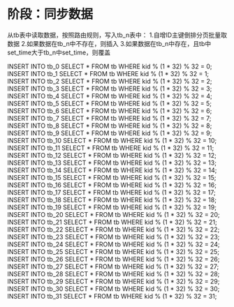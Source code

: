 阶段：同步数据
====
从tb表中读取数据，按照路由规则，写入tb_n表中：
1.自增ID主键倒排分页批量取数据
2.如果数据在tb_n中不存在，则插入
3.如果数据在tb_n中存在，且tb中set_time大于tb_n中set_time，则覆盖

INSERT INTO tb_0 SELECT * FROM tb WHERE kid % (1 * 32) % 32 = 0;
INSERT INTO tb_1 SELECT * FROM tb WHERE kid % (1 * 32) % 32 = 1;
INSERT INTO tb_2 SELECT * FROM tb WHERE kid % (1 * 32) % 32 = 2;
INSERT INTO tb_3 SELECT * FROM tb WHERE kid % (1 * 32) % 32 = 3;
INSERT INTO tb_4 SELECT * FROM tb WHERE kid % (1 * 32) % 32 = 4;
INSERT INTO tb_5 SELECT * FROM tb WHERE kid % (1 * 32) % 32 = 5;
INSERT INTO tb_6 SELECT * FROM tb WHERE kid % (1 * 32) % 32 = 6;
INSERT INTO tb_7 SELECT * FROM tb WHERE kid % (1 * 32) % 32 = 7;
INSERT INTO tb_8 SELECT * FROM tb WHERE kid % (1 * 32) % 32 = 8;
INSERT INTO tb_9 SELECT * FROM tb WHERE kid % (1 * 32) % 32 = 9;
INSERT INTO tb_10 SELECT * FROM tb WHERE kid % (1 * 32) % 32 = 10;
INSERT INTO tb_11 SELECT * FROM tb WHERE kid % (1 * 32) % 32 = 11;
INSERT INTO tb_12 SELECT * FROM tb WHERE kid % (1 * 32) % 32 = 12;
INSERT INTO tb_13 SELECT * FROM tb WHERE kid % (1 * 32) % 32 = 13;
INSERT INTO tb_14 SELECT * FROM tb WHERE kid % (1 * 32) % 32 = 14;
INSERT INTO tb_15 SELECT * FROM tb WHERE kid % (1 * 32) % 32 = 15;
INSERT INTO tb_16 SELECT * FROM tb WHERE kid % (1 * 32) % 32 = 16;
INSERT INTO tb_17 SELECT * FROM tb WHERE kid % (1 * 32) % 32 = 17;
INSERT INTO tb_18 SELECT * FROM tb WHERE kid % (1 * 32) % 32 = 18;
INSERT INTO tb_19 SELECT * FROM tb WHERE kid % (1 * 32) % 32 = 19;
INSERT INTO tb_20 SELECT * FROM tb WHERE kid % (1 * 32) % 32 = 20;
INSERT INTO tb_21 SELECT * FROM tb WHERE kid % (1 * 32) % 32 = 21;
INSERT INTO tb_22 SELECT * FROM tb WHERE kid % (1 * 32) % 32 = 22;
INSERT INTO tb_23 SELECT * FROM tb WHERE kid % (1 * 32) % 32 = 23;
INSERT INTO tb_24 SELECT * FROM tb WHERE kid % (1 * 32) % 32 = 24;
INSERT INTO tb_25 SELECT * FROM tb WHERE kid % (1 * 32) % 32 = 25;
INSERT INTO tb_26 SELECT * FROM tb WHERE kid % (1 * 32) % 32 = 26;
INSERT INTO tb_27 SELECT * FROM tb WHERE kid % (1 * 32) % 32 = 27;
INSERT INTO tb_28 SELECT * FROM tb WHERE kid % (1 * 32) % 32 = 28;
INSERT INTO tb_29 SELECT * FROM tb WHERE kid % (1 * 32) % 32 = 29;
INSERT INTO tb_30 SELECT * FROM tb WHERE kid % (1 * 32) % 32 = 30;
INSERT INTO tb_31 SELECT * FROM tb WHERE kid % (1 * 32) % 32 = 31;






